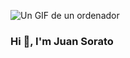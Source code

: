 ![Un GIF de un ordenador](https://giphy.com/gifs/computador-gu-tecnology-bGgsc5mWoryfgKBx1u)
### Hi 👋, I'm Juan Sorato

